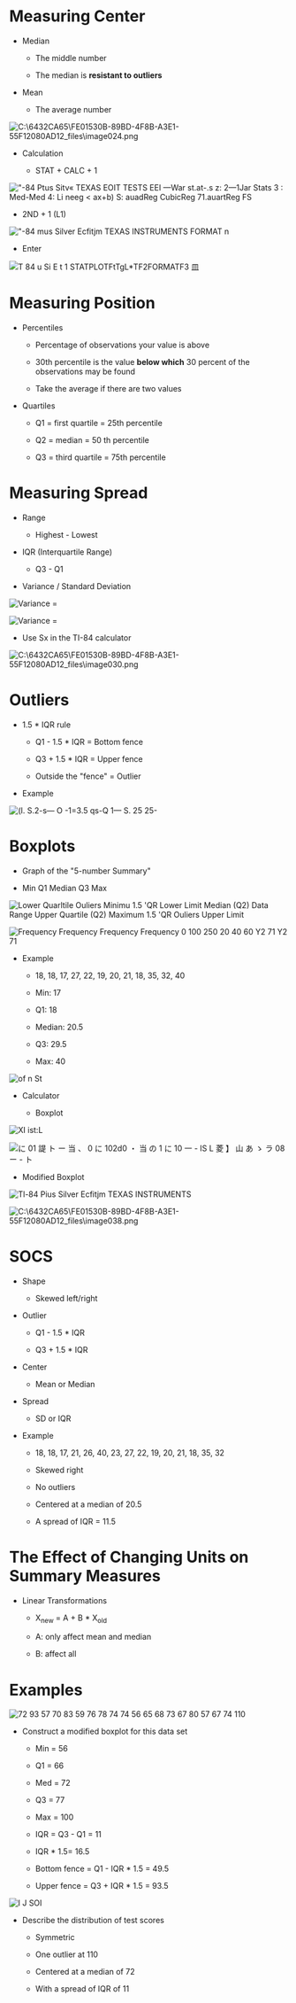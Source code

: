 # Measuring Center

  -  Median
    
      -  The middle number
    
      -  The median is **resistant to outliers**

  -  Mean
    
      -  The average
 number

 ![C:\\6432CA65\\FE01530B-89BD-4F8B-A3E1-55F12080AD12\_files\\image024.png](./media/image24.png)

  -  Calculation
    
      -  STAT + CALC + 1

 !["-84 Ptus Sitv« TEXAS EOIT TESTS EEI —War st.at-.s z: 2—1Jar Stats 3
 : Med-Med 4: Li neeg < ax+b) S: auadReg CubicReg 71.auartReg FS
 ](./media/image25.png)

  -  2ND + 1 (L1)

 !["-84 mus Silver Ecfitjm TEXAS INSTRUMENTS FORMAT n
 ](./media/image26.png)

  -  Enter

 ![T 84 u Si E t 1 STATPLOTFtTgL\*TF2FORMATF3 皿 ](./media/image27.png)

# Measuring Position

  -  Percentiles
    
      -  Percentage of observations your value is above
    
      -  30th percentile is the value **below which** 30 percent of the
         observations may be found
    
      -  Take the average if there are two values

  -  Quartiles
    
      -  Q1 = first quartile = 25th percentile
    
      -  Q2 = median = 50 th percentile
    
      -  Q3 = third quartile = 75th percentile

# Measuring Spread

  -  Range
    
      -  Highest - Lowest

  -  IQR (Interquartile Range)
    
      -  Q3 - Q1

  -  Variance / Standard Deviation

 ![Variance = ](./media/image28.png)
 
 ![Variance = ](./media/image29.png)

  -  Use Sx in the TI-84
 calculator

 ![C:\\6432CA65\\FE01530B-89BD-4F8B-A3E1-55F12080AD12\_files\\image030.png](./media/image30.png)

# Outliers 

  -  1.5 \* IQR rule
    
      -  Q1 - 1.5 \* IQR = Bottom fence
    
      -  Q3 + 1.5 \* IQR = Upper fence
    
      -  Outside the "fence" = Outlier

  -  Example

![(l. S.2-s— O -1=3.5 qs-Q 1— S. 25 25- ](./media/image31.png)

# Boxplots

  -  Graph of the "5-number Summary"

  -  Min Q1 Median Q3 Max

![Lower Quarltile Ouliers Minimu 1.5 'QR Lower Limit Median (Q2) Data
Range Upper Quartile (Q2) Maximum 1.5 'QR Ouliers Upper Limit
](./media/image32.png)

![Frequency Frequency Frequency Frequency 0 100 250 20 40 60 Y2 71 Y2 71
](./media/image33.png)

  -  Example
    
      -  18, 18, 17, 27, 22, 19, 20, 21, 18, 35, 32, 40
    
      -  Min: 17
    
      -  Q1: 18
    
      -  Median: 20.5
    
      -  Q3: 29.5
    
      -  Max: 40

 ![of n St ](./media/image34.png)

  -  Calculator
    
      -  Boxplot

 ![XI ist:L ](./media/image35.png)
 
 ![に 01 諟 ト ー 当 、 0 に 102d0 ・ 当 の 1 に 10 一 - IS L 菱 】 山 あ ゝ ラ 08 ー - ト
 ](./media/image36.png)

  -  Modified Boxplot

 ![Tl-84 Pius Silver Ecfitjm TEXAS INSTRUMENTS
 ](./media/image37.png)
 
 ![C:\\6432CA65\\FE01530B-89BD-4F8B-A3E1-55F12080AD12\_files\\image038.png](./media/image38.png)

# SOCS

  -  Shape
    
      -  Skewed left/right

  -  Outlier
    
      -  Q1 - 1.5 \* IQR
    
      -  Q3 + 1.5 \* IQR

  -  Center
    
      -  Mean or Median

  -  Spread
    
      -  SD or IQR

  -  Example
    
      -  18, 18, 17, 21, 26, 40, 23, 27, 22, 19, 20, 21, 18, 35, 32
    
      -  Skewed right
    
      -  No outliers
    
      -  Centered at a median of 20.5
    
      -  A spread of IQR = 11.5

# The Effect of Changing Units on Summary Measures

  -  Linear Transformations
    
      -  X<sub>new</sub> = A + B \* X<sub>old</sub>
    
      -  A: only affect mean and median
    
      -  B: affect all

# Examples

![72 93 57 70 83 59 76 78 74 74 56 65 68 73 67 80 57 67 74 110
](./media/image39.png)

  -  Construct a modified boxplot for this data set
    
      -  Min = 56
    
      -  Q1 = 66
    
      -  Med = 72
    
      -  Q3 = 77
    
      -  Max = 100
    
      -  IQR = Q3 - Q1 = 11
    
      -  IQR \* 1.5= 16.5
    
      -  Bottom fence = Q1 - IQR \* 1.5 = 49.5
    
      -  Upper fence = Q3 + IQR \* 1.5 = 93.5

![I J SOI ](./media/image40.png)

  -  Describe the distribution of test scores
    
      -  Symmetric
    
      -  One outlier at 110
    
      -  Centered at a median of 72
    
      -  With a spread of IQR of 11
